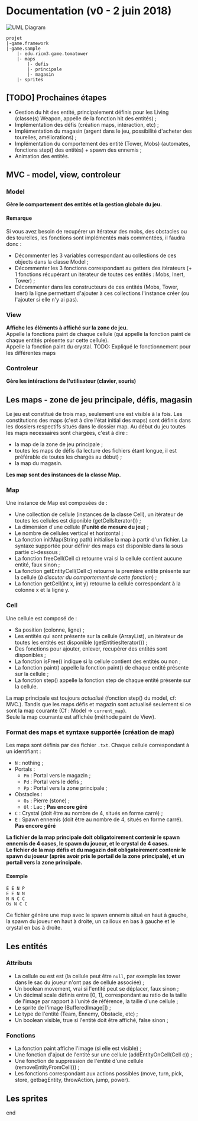 # Documentation (v0 - 2 juin 2018)

![UML Diagram](photo/uml.png)

```
projet
|-game.framework
|-game.sample
    |- edu.ricm3.game.tomatower
    |- maps
        |- defis  
        |- principale  
        |- magasin  
    |- sprites
```

## [TODO] Prochaines étapes
- Gestion du hit des entité, principalement définis pour les Living (classe(s) Weapon, appelle de la fonction hit des entités) ;
- Implémentation des défis (création maps, intéraction, etc) ;
- Implémentation du magasin (argent dans le jeu, possibilité d'acheter des tourelles, améliorations) ;
- Implémentation du comportement des entité (Tower, Mobs) (automates, fonctions step() des entités) + spawn des ennemis ;
- Animation des entités.


## MVC - model, view, controleur
### Model
**Gère le comportement des entités et la gestion globale du jeu.**

#### Remarque
Si vous avez besoin de recupérer un itérateur des mobs, des obstacles ou des tourelles, les fonctions sont implémentés mais commentées, il faudra donc :
- Décommenter les 3 variables correspondant au collestions de ces objects dans la classe Model ;
- Décommenter les 3 fonctions correspondant au getters des itérateurs (+ 1 fonctions récupérant un itérateur de toutes ces entités : Mobs, Inert, Tower) ;
- Décommenter dans les constructeurs de ces entités (Mobs, Tower, Inert) la ligne permettant d'ajouter à ces collections l'instance créer (ou l'ajouter si elle n'y ai pas).

### View
**Affiche les éléments à affiché sur la zone de jeu.**  
Appelle la fonctions paint de chaque cellule (qui appelle la fonction paint de chaque entités présente sur cette cellule).  
Appelle la fonction paint du crystal.
TODO: Expliqué le fonctionnement pour les différentes maps

### Controleur
**Gère les intéractions de l'utilisateur (clavier, souris)**  


## Les maps - zone de jeu principale, défis, magasin
Le jeu est constitué de trois map, seulement une est visible à la fois.
Les constitutions des maps (c'est à dire l'état initial des maps) sont définis dans les dossiers respectifs situés dans le dossier map.
Au début du jeu toutes les maps necessaires sont chargées, c'est à dire :
- la map de la zone de jeu principale ;
- toutes les maps de défis (la lecture des fichiers étant longue, il est préférable de toutes les chargés au début) ;
- la map du magasin.

**Les map sont des instances de la classe Map.**  
### Map
Une instance de Map est composées de :
- Une collection de cellule (instances de la classe Cell), un itérateur de toutes les cellules est diponible (getCellsIterator()) ;
- La dimension d'une cellule (**l'unité de mesure du jeu**) ;
- Le nombre de cellules vertical et horizontal ;
- La fonction initMap(String path) initialise la map à partir d'un fichier. La syntaxe supportée pour définir des maps est disponible dans la sous partie ci-dessous ;
- La fonction freeCell(Cell c) retourne vrai si la cellule contient aucune entité, faux sinon ;
- La fonction getEntityCell(Cell c) retourne la première entité présente sur la cellule (*à discuter du comportement de cette fonction*) ;
- La fonction getCell(int x, int y) retourne la cellule correspondant à la colonne x et la ligne y.

### Cell
Une cellule est composé de :
- Sa position (colonne, ligne) ;
- Les entités qui sont présente sur la cellule (ArrayList<Entity>), un itérateur de toutes les entités est disponible (getEntitiesIterator()) ;
- Des fonctions pour ajouter, enlever, recupérer des entités sont disponibles ;
- La fonction isFree() indique si la cellule contient des entités ou non ;
- La fonction paint() appelle la fonction paint() de chaque entité présente sur la cellule ;
- La fonction step() appelle la fonction step de chaque entité présente sur la cellule.

La map principale est toujours *actualisé* (fonction step() du model, cf: MVC.). Tandis que les maps défis et magazin sont actualisé seulement si ce sont la map courante (Cf : Model -> `current_map`).  
Seule la map courrante est affichée (méthode paint de View).

### Format des maps et syntaxe supportée (création de map)
Les maps sont définis par des fichier `.txt`. Chaque cellule correspondant à un identifiant :
- `N` : nothing ;
- Portals :
  - `Pm` : Portal vers le magazin ;
  - `Pd` : Portal vers le défis ;
  - `Pp` : Portal vers la zone principale ;
- Obstacles :
  - `Os` : Pierre (stone) ;
  - `Ol` : Lac ; **Pas encore géré**
- `C` : Crystal (doit être au nombre de 4, situés en forme carré) ;
- `E` : Spawn ennemis (doit être au nombre de 4, situés en forme carré). **Pas encore géré**

**La fichier de la map principale doit obligatoirement contenir le spawn ennemis de 4 cases, le spawn du joueur, et le crystal de 4 cases.**  
**Le fichier de la map défis et du magazin doit obligatoirement contenir le spawn du joueur (après avoir pris le portail de la zone principale), et un portail vers la zone principale.**  

#### Exemple
```
E E N P
E E N N
N N C C
Os N C C
```
Ce fichier génère une map avec le spawn ennemis situé en haut à gauche, la spawn du joueur en haut à droite, un cailloux en bas à gauche et le crystal en bas à droite.  


## Les entités
### Attributs
- La cellule ou est est (la cellule peut être `null`, par exemple les tower dans le sac du joueur n'ont pas de cellule associée) ;
- Un boolean movement, vrai si l'entité peut se déplacer, faux sinon ;
- Un décimal scale définis entre [0, 1], correspondant au ratio de la taille de l'image par rapport à l'unité de référence, la taille d'une cellule ;
- Le sprite de l'image (BufferedImage[]) ;
- Le type de l'entité (Team, Ennemy, Obstacle, etc) ;
- Un boolean visible, true si l'entité doit être affiché, false sinon ;
### Fonctions
- La fonction paint affiche l'image (si elle est visible) ;
- Une fonction d'ajout de l'entité sur une cellule (addEntityOnCell(Cell c)) ;
- Une fonction de suppression de l'entité d'une cellule (removeEntityFromCell()) ;
- Les fonctions correspondant aux actions possibles (move, turn, pick, store, getbagEntity, throwAction, jump, power).



## Les sprites







end

